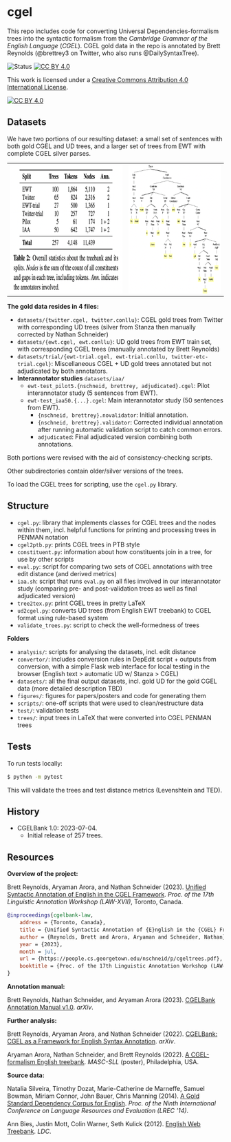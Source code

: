 # cgel

This repo includes code for converting Universal Dependencies-formalism trees into the syntactic formalism from the *Cambridge Grammar of the English Language* (*CGEL*). CGEL gold data in the repo is annotated by Brett Reynolds (@brettrey3 on Twitter, who also runs @DailySyntaxTree).

![Status](https://github.com/nert-nlp/cgel/actions/workflows/validate.yml/badge.svg) [![CC BY 4.0][cc-by-shield]][cc-by]

This work is licensed under a
[Creative Commons Attribution 4.0 International License][cc-by].

[![CC BY 4.0][cc-by-image]][cc-by]

[cc-by]: http://creativecommons.org/licenses/by/4.0/
[cc-by-image]: https://i.creativecommons.org/l/by/4.0/88x31.png
[cc-by-shield]: https://img.shields.io/badge/License-CC%20BY%204.0-lightgrey.svg

## Datasets
We have two portions of our resulting dataset: a small set of sentences with both gold CGEL and UD trees, and a larger set of trees from EWT with complete CGEL silver parses.

<table>
<tr>
<td><img src="figures/stats.png" style="height: 300px;"></td>
<td><img src="figures/tree.png" style="height: 300px;"></td>
</tr>
</table>

**The gold data resides in 4 files:**

- `datasets/{twitter.cgel, twitter.conllu}`: CGEL gold trees from Twitter with corresponding UD trees (silver from Stanza then manually corrected by Nathan Schneider)
- `datasets/{ewt.cgel, ewt.conllu}`: UD gold trees from EWT train set, with corresponding CGEL trees (manually annotated by Brett Reynolds)
- `datasets/trial/{ewt-trial.cgel, ewt-trial.conllu, twitter-etc-trial.cgel}`: Miscellaneous CGEL + UD gold trees annotated but not adjudicated by both annotators.
- **Interannotator studies** `datasets/iaa/`
  - `ewt-test_pilot5.{nschneid, brettrey, adjudicated}.cgel`: Pilot interannotator study (5 sentences from EWT).
  - `ewt-test_iaa50.{...}.cgel`: Main interannotator study (50 sentences from EWT).
    - `{nschneid, brettrey}.novalidator`: Initial annotation.
    - `{nschneid, brettrey}.validator`: Corrected individual annotation after running automatic validation script to catch common errors.
    - `adjudicated`: Final adjudicated version combining both annotations.

Both portions were revised with the aid of consistency-checking scripts.

Other subdirectories contain older/silver versions of the trees.

To load the CGEL trees for scripting, use the `cgel.py` library.

## Structure
- `cgel.py`: library that implements classes for CGEL trees and the nodes within them, incl. helpful functions for printing and processing trees in PENMAN notation
- `cgel2ptb.py`: prints CGEL trees in PTB style
- `constituent.py`: information about how constituents join in a tree, for use by other scripts
- `eval.py`: script for comparing two sets of CGEL annotations with tree edit distance (and derived metrics)
- `iaa.sh`: script that runs `eval.py` on all files involved in our interannotator study (comparing pre- and post-validation trees as well as final adjudicated version)
- `tree2tex.py`: print CGEL trees in pretty LaTeX
- `ud2cgel.py`: converts UD trees (from English EWT treebank) to CGEL format using rule-based system
- `validate_trees.py`: script to check the well-formedness of trees

**Folders**
- `analysis/`: scripts for analysing the datasets, incl. edit distance
- `convertor/`: includes conversion rules in DepEdit script + outputs from conversion, with a simple Flask web interface for local testing in the browser (English text > automatic UD w/ Stanza > CGEL)
- `datasets/`: all the final output datasets, incl. gold UD for the gold CGEL data (more detailed description TBD)
- `figures/`: figures for papers/posters and code for generating them
- `scripts/`: one-off scripts that were used to clean/restructure data
- `test/`: validation tests
- `trees/`: input trees in LaTeX that were converted into CGEL PENMAN trees

## Tests

To run tests locally:

```sh
$ python -m pytest
```

This will validate the trees and test distance metrics (Levenshtein and TED).

## History

- CGELBank 1.0: 2023-07-04.
  - Initial release of 257 trees.

## Resources

__Overview of the project:__

Brett Reynolds, Aryaman Arora, and Nathan Schneider (2023). [Unified Syntactic Annotation of English in the CGEL Framework](https://people.cs.georgetown.edu/nschneid/p/cgeltrees.pdf). *Proc. of the 17th Linguistic Annotation Workshop (LAW-XVII)*, Toronto, Canada.

```bibtex
@inproceedings{cgelbank-law,
    address = {Toronto, Canada},
    title = {Unified Syntactic Annotation of {E}nglish in the {CGEL} Framework},
    author = {Reynolds, Brett and Arora, Aryaman and Schneider, Nathan},
    year = {2023},
    month = jul,
    url = {https://people.cs.georgetown.edu/nschneid/p/cgeltrees.pdf},
    booktitle = {Proc. of the 17th Linguistic Annotation Workshop (LAW-XVII)}
}
```

__Annotation manual:__

Brett Reynolds, Nathan Schneider, and Aryaman Arora (2023). [CGELBank Annotation Manual v1.0](https://arxiv.org/abs/2305.17347). *arXiv*.

__Further analysis:__

Brett Reynolds, Aryaman Arora, and Nathan Schneider (2022). [CGELBank: CGEL as a Framework for English Syntax Annotation](http://arxiv.org/abs/2210.00394). *arXiv*.

Aryaman Arora, Nathan Schneider, and Brett Reynolds (2022). [A CGEL-formalism English treebank](https://docs.google.com/presentation/d/1muLMZyNLspXElkWaOLfGQve64SxbapXkXJpWpgNmFWw/edit). *MASC-SLL* (poster), Philadelphia, USA.

__Source data:__

Natalia Silveira, Timothy Dozat, Marie-Catherine de Marneffe, Samuel Bowman, Miriam Connor, John Bauer, Chris Manning (2014). [A Gold Standard Dependency Corpus for English](https://aclanthology.org/L14-1067/). *Proc. of the Ninth International Conference on Language Resources and Evaluation (LREC '14)*.

Ann Bies, Justin Mott, Colin Warner, Seth Kulick (2012). [English Web Treebank](https://catalog.ldc.upenn.edu/LDC2012T13). *LDC*.